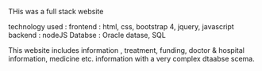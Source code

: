 THis was a full stack website

 technology used : 
  frontend : html, css, bootstrap 4, jquery, javascript
  backend : nodeJS
  Databse : Oracle datase, SQL
  
 This website includes information , treatment, funding, doctor & hospital information, medicine etc. information with a very complex dtaabse scema. 
